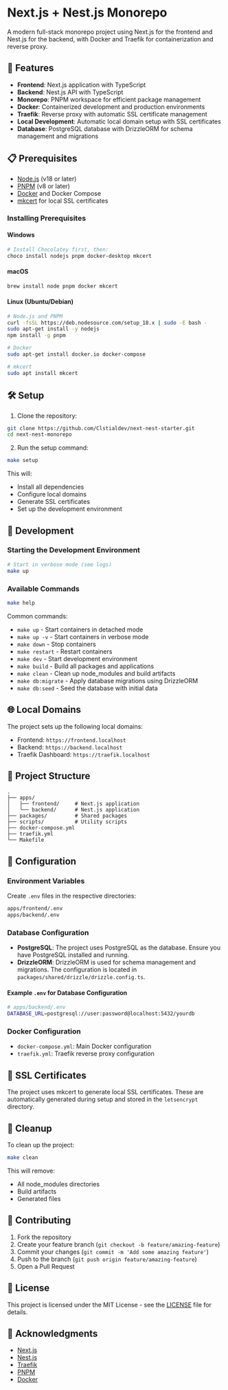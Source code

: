 # Next.js + Nest.js Monorepo

A modern full-stack monorepo project using Next.js for the frontend and Nest.js for the backend, with Docker and Traefik for containerization and reverse proxy.

## 🚀 Features

- **Frontend**: Next.js application with TypeScript
- **Backend**: Nest.js API with TypeScript
- **Monorepo**: PNPM workspace for efficient package management
- **Docker**: Containerized development and production environments
- **Traefik**: Reverse proxy with automatic SSL certificate management
- **Local Development**: Automatic local domain setup with SSL certificates
- **Database**: PostgreSQL database with DrizzleORM for schema management and migrations

## 📋 Prerequisites

- [Node.js](https://nodejs.org/) (v18 or later)
- [PNPM](https://pnpm.io/) (v8 or later)
- [Docker](https://www.docker.com/) and Docker Compose
- [mkcert](https://github.com/FiloSottile/mkcert) for local SSL certificates

### Installing Prerequisites

#### Windows

```powershell
# Install Chocolatey first, then:
choco install nodejs pnpm docker-desktop mkcert
```

#### macOS

```bash
brew install node pnpm docker mkcert
```

#### Linux (Ubuntu/Debian)

```bash
# Node.js and PNPM
curl -fsSL https://deb.nodesource.com/setup_18.x | sudo -E bash -
sudo apt-get install -y nodejs
npm install -g pnpm

# Docker
sudo apt-get install docker.io docker-compose

# mkcert
sudo apt install mkcert
```

## 🛠️ Setup

1. Clone the repository:

```bash
git clone https://github.com/Clstialdev/next-nest-starter.git
cd next-nest-monorepo
```

2. Run the setup command:

```bash
make setup
```

This will:

- Install all dependencies
- Configure local domains
- Generate SSL certificates
- Set up the development environment

## 🚀 Development

### Starting the Development Environment

```bash
# Start in verbose mode (see logs)
make up
```

### Available Commands

```bash
make help
```

Common commands:

- `make up` - Start containers in detached mode
- `make up -v` - Start containers in verbose mode
- `make down` - Stop containers
- `make restart` - Restart containers
- `make dev` - Start development environment
- `make build` - Build all packages and applications
- `make clean` - Clean up node_modules and build artifacts
- `make db:migrate` - Apply database migrations using DrizzleORM
- `make db:seed` - Seed the database with initial data

## 🌐 Local Domains

The project sets up the following local domains:

- Frontend: `https://frontend.localhost`
- Backend: `https://backend.localhost`
- Traefik Dashboard: `https://traefik.localhost`

## 📁 Project Structure

```
.
├── apps/
│   ├── frontend/     # Next.js application
│   └── backend/      # Nest.js application
├── packages/         # Shared packages
├── scripts/          # Utility scripts
├── docker-compose.yml
├── traefik.yml
└── Makefile
```

## 🔧 Configuration

### Environment Variables

Create `.env` files in the respective directories:

```bash
apps/frontend/.env
apps/backend/.env
```

### Database Configuration

- **PostgreSQL**: The project uses PostgreSQL as the database. Ensure you have PostgreSQL installed and running.
- **DrizzleORM**: DrizzleORM is used for schema management and migrations. The configuration is located in `packages/shared/drizzle/drizzle.config.ts`.

#### Example `.env` for Database Configuration

```bash
# apps/backend/.env
DATABASE_URL=postgresql://user:password@localhost:5432/yourdb
```

### Docker Configuration

- `docker-compose.yml`: Main Docker configuration
- `traefik.yml`: Traefik reverse proxy configuration

## 🔐 SSL Certificates

The project uses mkcert to generate local SSL certificates. These are automatically generated during setup and stored in the `letsencrypt` directory.

## 🧹 Cleanup

To clean up the project:

```bash
make clean
```

This will remove:

- All node_modules directories
- Build artifacts
- Generated files

## 🤝 Contributing

1. Fork the repository
2. Create your feature branch (`git checkout -b feature/amazing-feature`)
3. Commit your changes (`git commit -m 'Add some amazing feature'`)
4. Push to the branch (`git push origin feature/amazing-feature`)
5. Open a Pull Request

## 📝 License

This project is licensed under the MIT License - see the [LICENSE](LICENSE) file for details.

## 🙏 Acknowledgments

- [Next.js](https://nextjs.org/)
- [Nest.js](https://nestjs.com/)
- [Traefik](https://traefik.io/)
- [PNPM](https://pnpm.io/)
- [Docker](https://www.docker.com/)
